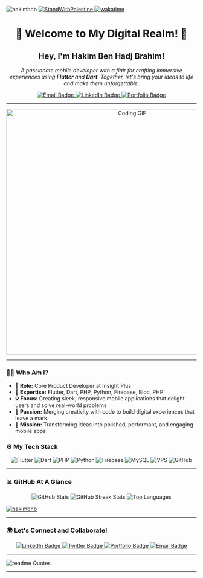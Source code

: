 
<p align="left">
  <img src="https://komarev.com/ghpvc/?username=hakimbhb&label=Profile%20views&color=0e75b6&style=flat" alt="hakimbhb" />
  <a href="https://github.com/TheBSD/StandWithPalestine/blob/main/docs/README.md">
    <img src="https://raw.githubusercontent.com/TheBSD/StandWithPalestine/main/badges/StandWithPalestine.svg" alt="StandWithPalestine" />
  </a>
  <a href="https://wakatime.com/@66fb425a-53dc-4510-9cf0-06d9f5e84848">
    <img src="https://wakatime.com/badge/user/66fb425a-53dc-4510-9cf0-06d9f5e84848.svg" alt="wakatime" />
  </a>
</p>

<h1 align="center">🌟 Welcome to My Digital Realm! 🌟</h1>

<h2 align="center">Hey, I'm <strong>Hakim Ben Hadj Brahim</strong>!</h2>
<p align="center">
  <em>A passionate mobile developer with a flair for crafting immersive experiences using <strong>Flutter</strong> and <strong>Dart</strong>. Together, let's bring your ideas to life and make them unforgettable.</em>
</p>

<p align="center">
  <a href="mailto:bhbhakim001@gmail.com">
    <img src="https://img.shields.io/badge/Email-me-red?style=for-the-badge&logo=gmail" alt="Email Badge"/>
  </a>
  <a href="https://linkedin.com/in/hakimbhb" target="_blank">
    <img src="https://img.shields.io/badge/LinkedIn-connect-blue?style=for-the-badge&logo=linkedin" alt="LinkedIn Badge"/>
  </a>
  <a href="https://hakimbhb.github.io" target="_blank">
    <img src="https://img.shields.io/badge/Portfolio-explore-brightgreen?style=for-the-badge&logo=github" alt="Portfolio Badge"/>
  </a>
</p>

---

<div align="center">
  <img src="https://media.giphy.com/media/13HgwGsXF0aiGY/giphy.gif" width="650" alt="Coding GIF"/>
</div>

---

### 🧑‍💻 **Who Am I?**

- **🚀 Role:** Core Product Developer at Insight Plus
- **🧠 Expertise:** Flutter, Dart, PHP, Python, Firebase, Bloc, PHP
- **💡 Focus:** Creating sleek, responsive mobile applications that delight users and solve real-world problems
- **🎨 Passion:** Merging creativity with code to build digital experiences that leave a mark
- **🎯 Mission:** Transforming ideas into polished, performant, and engaging mobile apps

<!------->

<!--### 🌟 **What I’ve Been Working On**-->

<!--**1. [Tayarh](https://tayarh.com)**-->
<!--- ⭐ Integrated Google AdMob for effective monetization.-->
<!--- ⭐ Implemented state management with Bloc for seamless performance.-->
<!--- ⭐ Provided dark/light mode support for user flexibility.-->

<!--**2. [Interior X](https://apps.apple.com/tn/app/interior-x-ai-home-design/id6468151485)**-->
<!--- 🚀 Achieved a 30% increase in downloads through compliance with Apple standards.-->
<!--- 🚀 Enhanced user experience by reducing app loading times by 40%.-->

<!--**3. [Nashtari](#)**-->
<!--- 🔥 Integrated Firebase Cloud for robust data handling.-->
<!--- 🔥 Implemented payment gateways for Android and iOS platforms.-->

<!------->


### ⚙️ **My Tech Stack**

<p align="center">
  <img src="https://img.shields.io/badge/Flutter-02569B?style=for-the-badge&logo=flutter&logoColor=white" alt="Flutter"/>
  
  <img src="https://img.shields.io/badge/Dart-0175C2?style=for-the-badge&logo=dart&logoColor=white" alt="Dart"/>
  <img src="https://img.shields.io/badge/PHP-777BB4?style=for-the-badge&logo=php&logoColor=white" alt="PHP"/>
  <img src="https://img.shields.io/badge/Python-3776AB?style=for-the-badge&logo=python&logoColor=white" alt="Python"/>
  <img src="https://img.shields.io/badge/Firebase-FFCA28?style=for-the-badge&logo=firebase&logoColor=black" alt="Firebase"/>
  <img src="https://img.shields.io/badge/MySQL-4479A1?style=for-the-badge&logo=mysql&logoColor=white" alt="MySQL"/>
  <img src="https://img.shields.io/badge/VPS-FF6C37?style=for-the-badge&logo=vultr&logoColor=white" alt="VPS"/>
  <img src="https://img.shields.io/badge/GitHub-181717?style=for-the-badge&logo=github&logoColor=white" alt="GitHub"/>
</p>

---

### 📊 **GitHub At A Glance**

<p align="center">

  <img src="https://github-readme-stats.vercel.app/api?username=hakimbhb&show_icons=true&theme=tokyonight" alt="GitHub Stats"/>
  <img src="https://github-readme-streak-stats.herokuapp.com/?user=hakimbhb&theme=tokyonight" alt="GitHub Streak Stats"/>
  <img src="https://github-readme-stats.vercel.app/api/top-langs/?username=hakimbhb&layout=compact&theme=tokyonight" alt="Top Languages"/>
</p>
<p align="left"> <a href="https://github.com/ryo-ma/github-profile-trophy"><img src="https://github-profile-trophy.vercel.app/?username=hakimbhb" alt="hakimbhb" /></a> </p>


---

### 🌍 **Let's Connect and Collaborate!**

<p align="center">
  <a href="https://linkedin.com/in/hakimbhb" target="_blank">
    <img src="https://img.shields.io/badge/LinkedIn-connect-blue?style=for-the-badge&logo=linkedin" alt="LinkedIn Badge"/>
  </a>
  <a href="https://twitter.com/hakim_bhb" target="_blank">
    <img src="https://img.shields.io/badge/Twitter-follow-blue?style=for-the-badge&logo=twitter" alt="Twitter Badge"/>
  </a>
  <a href="https://hakimbhb.github.io" target="_blank">
    <img src="https://img.shields.io/badge/Portfolio-explore-brightgreen?style=for-the-badge&logo=github" alt="Portfolio Badge"/>
  </a>
  <a href="mailto:bhbhakim001@gmail.com">
    <img src="https://img.shields.io/badge/Email-me-red?style=for-the-badge&logo=gmail" alt="Email Badge"/>
  </a>
</p>

---

![readme Quotes](https://quotes-github-readme.vercel.app/api?quote=Code%20is%20the%20art%20of%20turning%20logic%20into%20reality,%20one%20command%20at%20a%20time)


---
